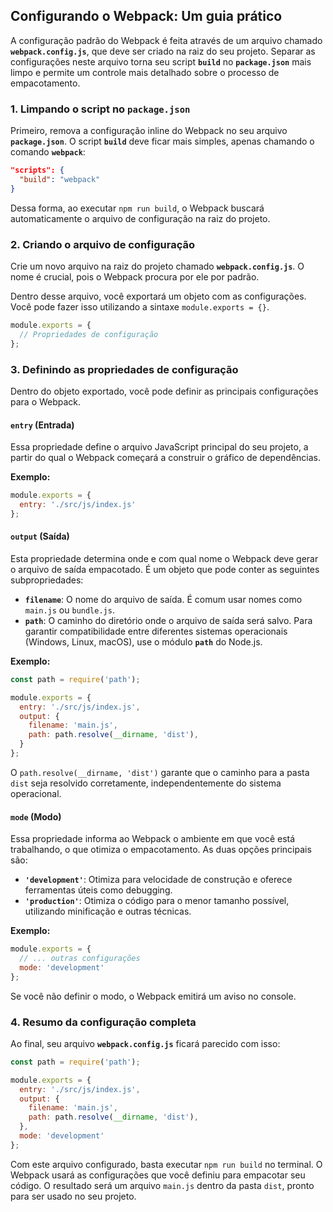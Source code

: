 ## Configurando o Webpack: Um guia prático

A configuração padrão do Webpack é feita através de um arquivo chamado **`webpack.config.js`**, que deve ser criado na raiz do seu projeto. Separar as configurações neste arquivo torna seu script **`build`** no **`package.json`** mais limpo e permite um controle mais detalhado sobre o processo de empacotamento.

### 1\. Limpando o script no `package.json`

Primeiro, remova a configuração inline do Webpack no seu arquivo **`package.json`**. O script **`build`** deve ficar mais simples, apenas chamando o comando **`webpack`**:

```json
"scripts": {
  "build": "webpack"
}
```

Dessa forma, ao executar `npm run build`, o Webpack buscará automaticamente o arquivo de configuração na raiz do projeto.

### 2\. Criando o arquivo de configuração

Crie um novo arquivo na raiz do projeto chamado **`webpack.config.js`**. O nome é crucial, pois o Webpack procura por ele por padrão.

Dentro desse arquivo, você exportará um objeto com as configurações. Você pode fazer isso utilizando a sintaxe `module.exports = {}`.

```javascript
module.exports = {
  // Propriedades de configuração
};
```

### 3\. Definindo as propriedades de configuração

Dentro do objeto exportado, você pode definir as principais configurações para o Webpack.

#### **`entry` (Entrada)**

Essa propriedade define o arquivo JavaScript principal do seu projeto, a partir do qual o Webpack começará a construir o gráfico de dependências.

**Exemplo:**

```javascript
module.exports = {
  entry: './src/js/index.js'
};
```

#### **`output` (Saída)**

Esta propriedade determina onde e com qual nome o Webpack deve gerar o arquivo de saída empacotado. É um objeto que pode conter as seguintes subpropriedades:

  * **`filename`**: O nome do arquivo de saída. É comum usar nomes como `main.js` ou `bundle.js`.
  * **`path`**: O caminho do diretório onde o arquivo de saída será salvo. Para garantir compatibilidade entre diferentes sistemas operacionais (Windows, Linux, macOS), use o módulo **`path`** do Node.js.

**Exemplo:**

```javascript
const path = require('path');

module.exports = {
  entry: './src/js/index.js',
  output: {
    filename: 'main.js',
    path: path.resolve(__dirname, 'dist'),
  }
};
```

O `path.resolve(__dirname, 'dist')` garante que o caminho para a pasta `dist` seja resolvido corretamente, independentemente do sistema operacional.

#### **`mode` (Modo)**

Essa propriedade informa ao Webpack o ambiente em que você está trabalhando, o que otimiza o empacotamento. As duas opções principais são:

  * **`'development'`**: Otimiza para velocidade de construção e oferece ferramentas úteis como debugging.
  * **`'production'`**: Otimiza o código para o menor tamanho possível, utilizando minificação e outras técnicas.

**Exemplo:**

```javascript
module.exports = {
  // ... outras configurações
  mode: 'development'
};
```

Se você não definir o modo, o Webpack emitirá um aviso no console.

### 4\. Resumo da configuração completa

Ao final, seu arquivo **`webpack.config.js`** ficará parecido com isso:

```javascript
const path = require('path');

module.exports = {
  entry: './src/js/index.js',
  output: {
    filename: 'main.js',
    path: path.resolve(__dirname, 'dist'),
  },
  mode: 'development'
};
```

Com este arquivo configurado, basta executar `npm run build` no terminal. O Webpack usará as configurações que você definiu para empacotar seu código. O resultado será um arquivo `main.js` dentro da pasta `dist`, pronto para ser usado no seu projeto.
